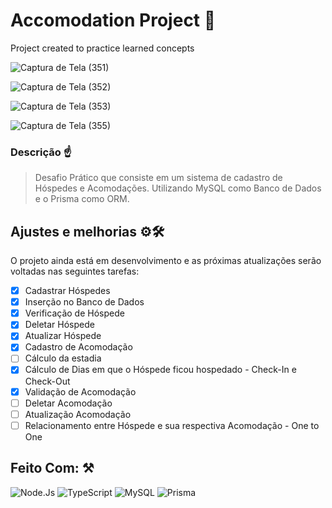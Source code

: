 # Accomodation Project 🐐
 Project created to practice learned concepts
 
 ![Captura de Tela (351)](https://user-images.githubusercontent.com/77081114/164318000-d1762d49-7c49-4e9d-9484-7ab15df3bb81.png)
 
![Captura de Tela (352)](https://user-images.githubusercontent.com/77081114/164318006-e313ae98-d846-4aec-906e-99bcc663e5a5.png)

![Captura de Tela (353)](https://user-images.githubusercontent.com/77081114/164318008-c8b3123b-4cbc-4e95-9851-502bdd0dd545.png)

![Captura de Tela (355)](https://user-images.githubusercontent.com/77081114/164318010-4c698f1b-7cc0-4be0-a5fd-746095214135.png)

### Descrição ☝
> Desafio Prático
> que consiste em um sistema de cadastro de Hóspedes e Acomodações. Utilizando MySQL como Banco de Dados e o Prisma como ORM.


## Ajustes e melhorias ⚙🛠

O projeto ainda está em desenvolvimento e as próximas atualizações serão voltadas nas seguintes tarefas:

- [x] Cadastrar Hóspedes
- [x] Inserção no Banco de Dados
- [x] Verificação de Hóspede
- [x] Deletar Hóspede
- [x] Atualizar Hóspede
- [x] Cadastro de Acomodação
- [ ] Cálculo da estadia
- [x] Cálculo de Dias em que o Hóspede ficou hospedado - Check-In e Check-Out
- [x] Validação de Acomodação
- [ ] Deletar Acomodação
- [ ] Atualização Acomodação
- [ ] Relacionamento entre Hóspede e sua respectiva Acomodação - One to One

## Feito Com: ⚒
![Node.Js](https://img.shields.io/badge/Node.js-52b788?style=for-the-badge&logo=node.js&logoColor=white)
![TypeScript](https://img.shields.io/badge/TypeScript-00b4d8?style=for-the-badge&logo=typescript&logoColor=white)
![MySQL](https://img.shields.io/badge/MySQL-00000F?style=for-the-badge&logo=mysql&logoColor=white)
![Prisma](https://img.shields.io/badge/Prisma-0a9396?style=for-the-badge&logo=prisma&logoColor=white)
